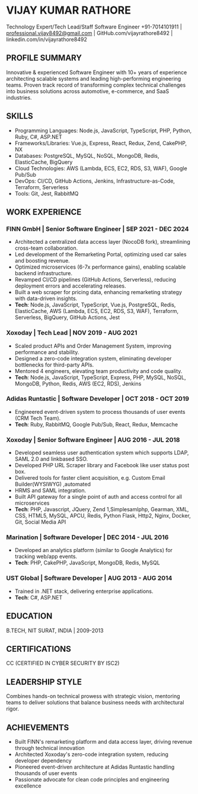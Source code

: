 # VIJAY KUMAR RATHORE
Technology Expert/Tech Lead/Staff Software Engineer
+91-7014101911 | professional.vijay8492@gmail.com | GitHub.com/vijayrathore8492 | linkedin.com/in/vijayrathore8492

## PROFILE SUMMARY

Innovative & experienced Software Engineer with 10+ years of experience architecting scalable systems and leading high-performing engineering teams. Proven track record of transforming complex technical challenges into business solutions across automotive, e-commerce, and SaaS industries.

## SKILLS

- Programming Languages: Node.js, JavaScript, TypeScript, PHP, Python, Ruby, C#, ASP.NET
- Frameworks/Libraries: Vue.js, Express, React, Redux, Zend, CakePHP, NX
- Databases: PostgreSQL, MySQL, NoSQL, MongoDB, Redis, ElasticCache, BigQuery
- Cloud Technologies: AWS (Lambda, ECS, EC2, RDS, S3, WAF), Google Pub/Sub
- DevOps: CI/CD, GitHub Actions, Jenkins, Infrastructure-as-Code, Terraform, Serverless
- Tools: Git, Jest, RabbitMQ

## WORK EXPERIENCE

### FINN GmbH | Senior Software Engineer | SEP 2021 - DEC 2024

* Architected a centralized data access layer (NocoDB fork), streamlining cross-team collaboration.
* Led development of the Remarketing Portal, optimizing used car sales and boosting revenue.
* Optimized microservices (6-7x performance gains), enabling scalable backend infrastructure.
* Revamped CI/CD pipelines (GitHub Actions, Serverless), reducing deployment errors and accelerating releases.
* Built a web scraper for pricing data, enhancing remarketing strategy with data-driven insights.
* **Tech**: Node.js, JavaScript, TypeScript, Vue.js, PostgreSQL, Redis, ElasticCache, AWS (Lambda, ECS, EC2, RDS, S3, WAF), Terraform, Serverless, BigQuery, GitHub Actions, Jest

### Xoxoday | Tech Lead | NOV 2019 - AUG 2021

* Scaled product APIs and Order Management System, improving performance and stability.
* Designed a zero-code integration system, eliminating developer bottlenecks for third-party APIs.
* Mentored 4 engineers, elevating team productivity and code quality.
* **Tech**: Node.js, JavaScript, TypeScript, Express, PHP, MySQL, NoSQL, MongoDB, Python, Redis, AWS (EC2, RDS), Jenkins

### Adidas Runtastic | Software Developer | OCT 2018 - OCT 2019

* Engineered event-driven system to process thousands of user events (CRM Tech Team).
* **Tech**: Ruby, RabbitMQ, Google Pub/Sub, React, Redux, Memcache

### Xoxoday | Senior Software Engineer | AUG 2016 - JUL 2018

* Developed seamless user authentication system which supports LDAP, SAML 2.0 and linkbased SSO.
* Developed PHP URL Scraper library and Facebook like user status post box.
* Delivered tools for faster client acquisition, e.g. Custom Email Builder(WYSIWYG) ,automated
* HRMS and SAML integration.
* Built API gateway for a single point of auth and access control for all microservices
* **Tech**: PHP, Javascript, JQuery, Zend 1,Simplesamlphp, Gearman, XML, CSS, HTML5, MySQL, APCU, Redis, Python Flask, Http2, Nginx, Docker, Git, Social Media API

### Marination | Software Developer | DEC 2014 - JUL 2016

* Developed an analytics platform (similar to Google Analytics) for tracking web/app events.
* **Tech**: PHP, CakePHP, JavaScript, MongoDB, Redis, MySQL

### UST Global | Software Developer | AUG 2013 - AUG 2014

* Trained in .NET stack, delivering enterprise applications.
* **Tech**: C#, ASP.NET

## EDUCATION

B.TECH, NIT SURAT, INDIA | 2009-2013

## CERTIFICATIONS

CC (CERTIFIED IN CYBER SECURITY BY ISC2)

## LEADERSHIP STYLE

Combines hands-on technical prowess with strategic vision, mentoring teams to deliver solutions that balance business needs with architectural rigor.

## ACHIEVEMENTS

* Built FINN's remarketing platform and data access layer, driving revenue through technical innovation
* Architected Xoxoday's zero-code integration system, reducing developer dependency
* Pioneered event-driven architecture at Adidas Runtastic handling thousands of user events
* Passionate advocate for clean code principles and engineering excellence
